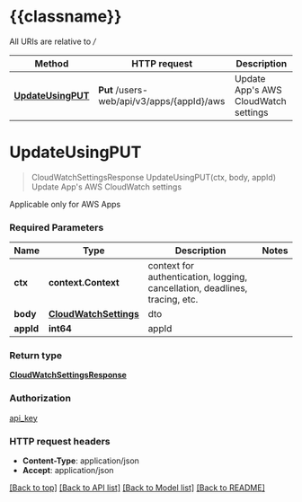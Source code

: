 # {{classname}}

All URIs are relative to */*

| Method                                                           | HTTP request                               | Description                               |
| ---------------------------------------------------------------- | ------------------------------------------ | ----------------------------------------- |
| [**UpdateUsingPUT**](AwsSettingsControllerApi.md#UpdateUsingPUT) | **Put** /users-web/api/v3/apps/{appId}/aws | Update App&#x27;s AWS CloudWatch settings |

# **UpdateUsingPUT**

> CloudWatchSettingsResponse UpdateUsingPUT(ctx, body, appId)
Update App's AWS CloudWatch settings

Applicable only for AWS Apps

### Required Parameters

| Name      | Type                                            | Description                                                                 | Notes |
| --------- | ----------------------------------------------- | --------------------------------------------------------------------------- | ----- |
| **ctx**   | **context.Context**                             | context for authentication, logging, cancellation, deadlines, tracing, etc. |
| **body**  | [**CloudWatchSettings**](CloudWatchSettings.md) | dto                                                                         |
| **appId** | **int64**                                       | appId                                                                       |

### Return type

[**CloudWatchSettingsResponse**](CloudWatchSettingsResponse.md)

### Authorization

[api_key](../README.md#api_key)

### HTTP request headers

- **Content-Type**: application/json
- **Accept**: application/json

[[Back to top]](#) [[Back to API list]](../README.md#documentation-for-api-endpoints) [[Back to Model list]](../README.md#documentation-for-models) [[Back to README]](../README.md)
